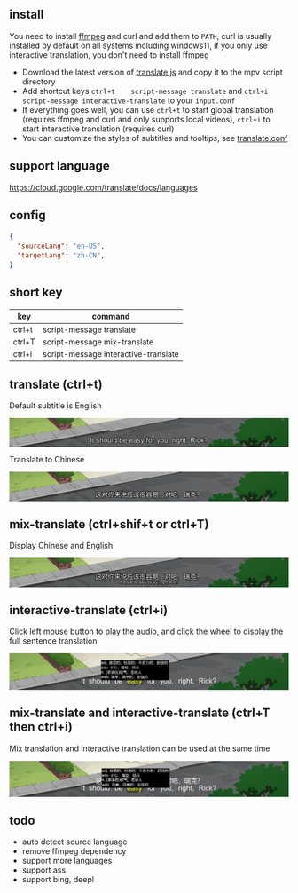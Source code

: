 ## install
You need to install [ffmpeg](https://www.ffmpeg.org/download.html) and curl and add them to ```PATH```, curl is usually installed by default on all systems including windows11, if you only use interactive translation, you don't need to install ffmpeg

- Download the latest version of [translate.js](https://github.com/mpv-easy/mpv-easy/releases) and copy it to the mpv script directory
- Add shortcut keys  ```ctrl+t    script-message translate``` and  ```ctrl+i    script-message interactive-translate``` to your ```input.conf```
- If everything goes well, you can use ```ctrl+t``` to start global translation (requires ffmpeg and curl and only supports local videos), ```ctrl+i``` to start interactive translation (requires curl)
- You can customize the styles of subtitles and tooltips, see [translate.conf](./translate.conf)

## support language

https://cloud.google.com/translate/docs/languages


## config

```json
{
  "sourceLang": "en-US",
  "targetLang": "zh-CN",
}
```

## short key

| key    | command                              |
| ------ | ------------------------------------ |
| ctrl+t | script-message translate             |
| ctrl+T | script-message mix-translate         |
| ctrl+i | script-message interactive-translate |

## translate (ctrl+t)

Default subtitle is English

<div style="display: flex;">
  <img src="../assets/img/translate-en.png" alt="English subtitle"/>
</div>

Translate to Chinese

<div style="display: flex;">
  <img src="../assets/img/translate-en-cn.png" alt="Chinese subtitle"/>
</div>


## mix-translate (ctrl+shif+t or ctrl+T)

Display Chinese and English

<div style="display: flex;">
  <img src="../assets/img/translate-en-cn-mix.png" alt="mix-translate"/>
</div>

## interactive-translate (ctrl+i)

Click left mouse button to play the audio, and click the wheel to display the full sentence translation
<div style="display: flex;">
  <img src="../assets/img/translate-en-interactive.png" alt="interactive-translate"/>
</div>

## mix-translate and interactive-translate  (ctrl+T then ctrl+i)

Mix translation and interactive translation can be used at the same time

<div style="display: flex;">
  <img src="../assets/img/translate-en-interactive-mix.png" alt="mix-translate and interactive-translate"/>
</div>


## todo
- auto detect source language
- remove ffmpeg dependency
- support more languages
- support ass
- support bing, deepl